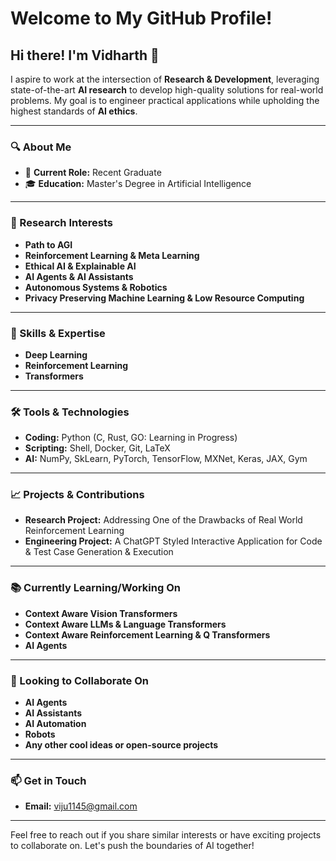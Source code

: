 # Welcome to My GitHub Profile!

## Hi there! I'm Vidharth 🌟

I aspire to work at the intersection of **Research & Development**, leveraging state-of-the-art **AI research** to develop high-quality solutions for real-world problems. My goal is to engineer practical applications while upholding the highest standards of **AI ethics**.

---

### 🔍 About Me
- 💼 **Current Role:** Recent Graduate
- 🎓 **Education:** Master's Degree in Artificial Intelligence

---

### 🔬 Research Interests
- **Path to AGI**
- **Reinforcement Learning & Meta Learning**
- **Ethical AI & Explainable AI**
- **AI Agents & AI Assistants**
- **Autonomous Systems & Robotics**
- **Privacy Preserving Machine Learning & Low Resource Computing**

---

### 🚀 Skills & Expertise
- **Deep Learning**
- **Reinforcement Learning**
- **Transformers**

---

### 🛠️ Tools & Technologies
- **Coding:** Python (C, Rust, GO: Learning in Progress)
- **Scripting:** Shell, Docker, Git, LaTeX
- **AI:** NumPy, SkLearn, PyTorch, TensorFlow, MXNet, Keras, JAX, Gym

---

### 📈 Projects & Contributions
- **Research Project:** Addressing One of the Drawbacks of Real World Reinforcement Learning
- **Engineering Project:** A ChatGPT Styled Interactive Application for Code & Test Case Generation & Execution

---

### 📚 Currently Learning/Working On
- **Context Aware Vision Transformers**
- **Context Aware LLMs & Language Transformers**
- **Context Aware Reinforcement Learning & Q Transformers**
- **AI Agents**

---

### 🤝 Looking to Collaborate On
- **AI Agents**
- **AI Assistants**
- **AI Automation**
- **Robots**
- **Any other cool ideas or open-source projects**

---

### 📫 Get in Touch
- **Email:** viju1145@gmail.com

---

Feel free to reach out if you share similar interests or have exciting projects to collaborate on. Let's push the boundaries of AI together!

